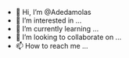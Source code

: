 - 👋 Hi, I’m @Adedamolas
- 👀 I’m interested in ...
- 🌱 I’m currently learning ...
- 💞️ I’m looking to collaborate on ...
- 📫 How to reach me ...

<!---
Adedamolas/Adedamolas is a ✨ special ✨ repository because its `README.md` (this file) appears on your GitHub profile.
You can click the Preview link to take a look at your changes.
--->
